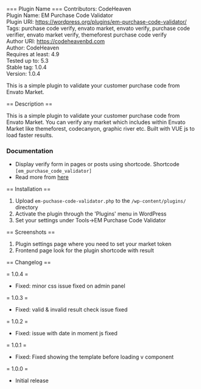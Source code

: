 === Plugin Name ===
Contributors:      CodeHeaven  
Plugin Name:       EM Purchase Code Validator  
Plugin URI:        https://wordpress.org/plugins/em-purchase-code-validator/
Tags:              purchase code verify, envato market, envato verify, purchase code verifier, envato market verify, themeforest purchase code verify  
Author URI:        https://codeheavenbd.com  
Author:            CodeHeaven  
Requires at least: 4.9  
Tested up to:      5.3  
Stable tag:        1.0.4  
Version:           1.0.4

This is a simple plugin to validate your customer purchase code from Envato Market.

== Description ==

This is a simple plugin to validate your customer purchase code from Envato Market. You can verify any market which includes within Envato Market like themeforest, codecanyon, graphic river etc. Built with VUE js to load faster results.

### Documentation

* Display verify form in pages or posts using shortcode. Shortcode `[em_purchase_code_validator]`
* Read more from [here](bit.ly/em-purchase-code-validator) 

== Installation ==

1. Upload `em-puchase-code-validator.php` to the `/wp-content/plugins/` directory
1. Activate the plugin through the 'Plugins' menu in WordPress
1. Set your settings under Tools->EM Purchase Code Validator

== Screenshots ==

1. Plugin settings page where you need to set your market token
2. Frontend page look for the plugin shortcode with result


== Changelog ==

= 1.0.4 =
* Fixed: minor css issue fixed on admin panel

= 1.0.3 =
* Fixed: valid & invalid result check issue fixed

= 1.0.2 =
* Fixed: issue with date in moment js fixed

= 1.0.1 =
* Fixed: Fixed showing the template before loading v component

= 1.0.0 =
* Initial release